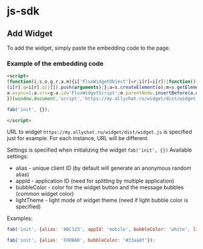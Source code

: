 # js-sdk

## Add Widget

To add the widget, simply paste the embedding code to the page.

### Example of the embedding code

```html
<script>
(function(i,s,o,g,r,a,m){i['FluxWidgetObject']=r;i[r]=i[r]||function(){
(i[r].q=i[r].q||[]).push(arguments);};a=s.createElement(o);m=s.getElementsByTagName(o)[0];
a.async=1;a.src=g;a.id='FluxWidgetScript';m.parentNode.insertBefore(a,m);
})(window,document,'script','https://my.allychat.ru/widget/dist/widget.js','fab');

fab('init', {});

</script>
```

URL to widget `https://my.allychat.ru/widget/dist/widget.js` is specified just for example. For each instance, URL will be different.
 
Settings is specified when initializing the widget `fab('init', {})`
Available settings:
* alias - unique client ID (by default will generate an anonymous random alias)
* appId - application ID (need for splitting by multiple application)
* bubbleColor - color for the widget button and the message bubbles (common widget color)
* lightTheme - light mode of widget theme (need if light bubble color is specified)

Examples:
```javascript
fab('init', {alias: 'ABC123', appId: 'mobile', bubbleColor: 'white', lightTheme: true});

fab('init', {alias: 'FOOBAR', bubbleColor: '#33aa8f'});
```
